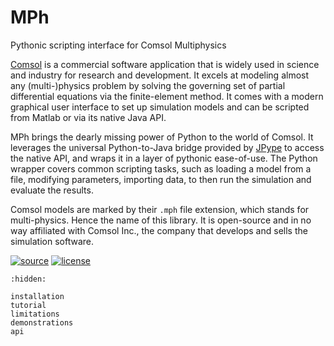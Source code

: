 ﻿# MPh

Pythonic scripting interface for Comsol Multiphysics

[Comsol][comsol] is a commercial software application that is widely
used in science and industry for research and development. It excels
at modeling almost any (multi-)physics problem by solving the governing
set of partial differential equations via the finite-element method.
It comes with a modern graphical user interface to set up simulation
models and can be scripted from Matlab or via its native Java API.

MPh brings the dearly missing power of Python to the world of Comsol.
It leverages the universal Python-to-Java bridge provided by [JPype][jpype]
to access the native API, and wraps it in a layer of pythonic ease-of-use.
The Python wrapper covers common scripting tasks, such as loading a
model from a file, modifying parameters, importing data, to then run the
simulation and evaluate the results.

Comsol models are marked by their `.mph` file extension, which stands
for multi-physics. Hence the name of this library. It is open-source
and in no way affiliated with Comsol Inc., the company that develops
and sells the simulation software.


[![source](https://img.shields.io/github/stars/John-Hennig/MPh?style=social)](https://github.com/John-Hennig/MPh)
[![license](https://img.shields.io/github/license/John-Hennig/MPh?style=social)](https://opensource.org/licenses/MIT)

```{toctree}
:hidden:

installation
tutorial
limitations
demonstrations
api
```

[comsol]: https://www.comsol.com
[jpype]:  https://pypi.org/project/JPype1
